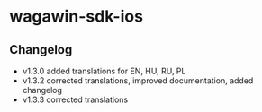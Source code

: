 # wagawin-sdk-ios

## Changelog

 - v1.3.0 added translations for EN, HU, RU, PL
 - v1.3.2 corrected translations, improved documentation, added changelog
 - v1.3.3 corrected translations